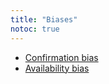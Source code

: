 ```yaml
---
title: "Biases"
notoc: true
---
```


- [Confirmation bias](notes/confirmation-bias.md)
- [Availability bias](notes/availability-bias.md)